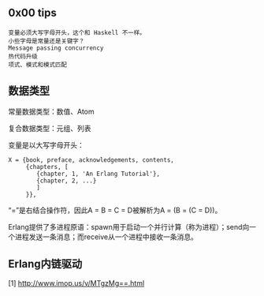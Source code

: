 ## 0x00 tips

    变量必须大写字母开头，这个和 Haskell 不一样。
    小些字母是常量还是关键字？
    Message passing concurrency
    热代码升级
    项式、模式和模式匹配
## 数据类型

常量数据类型：数值、Atom

复合数据类型：元组、列表

变量是以大写字母开头：

	X = {book, preface, acknowledgements, contents,
	     {chapters, [
	        {chapter, 1, 'An Erlang Tutorial'},
	        {chapter, 2, ...}
	        ]
	     }},   

“=”是右结合操作符，因此A = B = C = D被解析为A = (B = (C = D))。

Erlang提供了多进程原语：spawn用于启动一个并行计算（称为进程）；send向一个进程发送一条消息；而receive从一个进程中接收一条消息。	      


## Erlang内链驱动


[1] http://www.imop.us/v/MTgzMg==.html